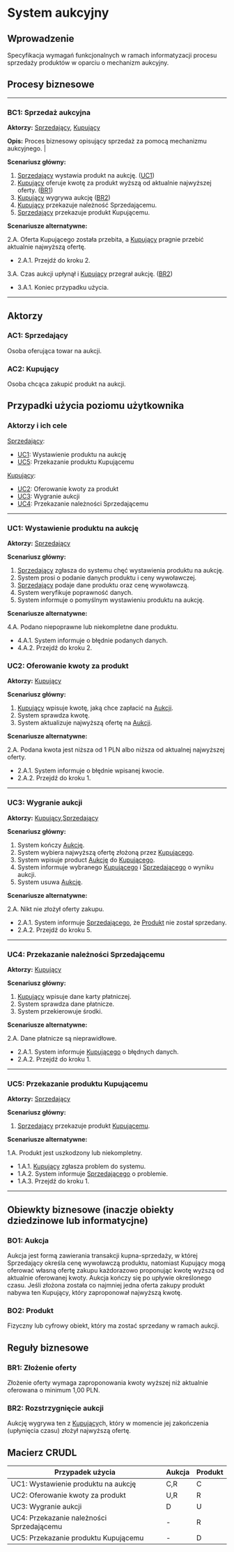 # System aukcyjny

## Wprowadzenie

Specyfikacja wymagań funkcjonalnych w ramach informatyzacji procesu sprzedaży produktów w oparciu o mechanizm aukcyjny. 

## Procesy biznesowe

---
<a id="bc1"></a>
### BC1: Sprzedaż aukcyjna 

**Aktorzy:** [Sprzedający](#ac1), [Kupujący](#ac2)

**Opis:** Proces biznesowy opisujący sprzedaż za pomocą mechanizmu aukcyjnego. |

**Scenariusz główny:**
1. [Sprzedający](#ac1) wystawia produkt na aukcję. ([UC1](#uc1))
2. [Kupujący](#ac2) oferuje kwotę za produkt wyższą od aktualnie najwyższej oferty. ([BR1](#br1))
3. [Kupujący](#ac2) wygrywa aukcję ([BR2](#br2))
4. [Kupujący](#ac2) przekazuje należność Sprzedającemu.
5. [Sprzedający](#ac1) przekazuje produkt Kupującemu.

**Scenariusze alternatywne:** 

2.A. Oferta Kupującego została przebita, a [Kupujący](#ac2) pragnie przebić aktualnie najwyższą ofertę.
* 2.A.1. Przejdź do kroku 2.

3.A. Czas aukcji upłynął i [Kupujący](#ac2) przegrał aukcję. ([BR2](#br2))
* 3.A.1. Koniec przypadku użycia.

---

## Aktorzy

<a id="ac1"></a>
### AC1: Sprzedający

Osoba oferująca towar na aukcji.

<a id="ac2"></a>
### AC2: Kupujący

Osoba chcąca zakupić produkt na aukcji.


## Przypadki użycia poziomu użytkownika

### Aktorzy i ich cele

[Sprzedający](#ac1):
* [UC1](#uc1): Wystawienie produktu na aukcję
* [UC5](#uc5): Przekazanie produktu Kupującemu

[Kupujący](#ac2):
* [UC2](#uc2): Oferowanie kwoty za produkt
* [UC3](#uc3): Wygranie aukcji
* [UC4](#uc4): Przekazanie należności Sprzedającemu

---
<a id="uc1"></a>
### UC1: Wystawienie produktu na aukcję

**Aktorzy:** [Sprzedający](#ac1)

**Scenariusz główny:**
1. [Sprzedający](#ac1) zgłasza do systemu chęć wystawienia produktu na aukcję.
2. System prosi o podanie danych produktu i ceny wywoławczej.
3. [Sprzedający](#ac1) podaje dane produktu oraz cenę wywoławczą.
4. System weryfikuje poprawność danych.
5. System informuje o pomyślnym wystawieniu produktu na aukcję.

**Scenariusze alternatywne:** 

4.A. Podano niepoprawne lub niekompletne dane produktu.
* 4.A.1. System informuje o błędnie podanych danych.
* 4.A.2. Przejdź do kroku 2.

<a id="uc2"></a>
### UC2: Oferowanie kwoty za produkt

**Aktorzy:** [Kupujący](#ac2)

**Scenariusz główny:**
1. [Kupujący](#ac2) wpisuje kwotę, jaką chce zapłacić na [Aukcji](#BO1).
2. System sprawdza kwotę.
3. System aktualizuje najwyższą ofertę na [Aukcji](#BO1).

**Scenariusze alternatywne:** 

2.A. Podana kwota jest niższa od 1 PLN albo niższa od aktualnej najwyższej oferty.
* 2.A.1. System informuje o błędnie wpisanej kwocie.
* 2.A.2. Przejdź do kroku 1.

---

<a id="uc3"></a>
### UC3: Wygranie aukcji

**Aktorzy:** [Kupujący](#ac2),[Sprzedający](#ac1)

**Scenariusz główny:**
1. System kończy [Aukcję](#BO1).
2. System wybiera najwyższą ofertę złożoną przez [Kupującego](#ac2).
3. System wpisuje product [Aukcję](#BO1) do [Kupującego](#ac2).
4. System informuje wybranego [Kupującego](#ac2) i [Sprzedającego](#ac1) o wyniku aukcji.
5. System usuwa [Aukcję](#BO1).

**Scenariusze alternatywne:** 

2.A. Nikt nie złożył oferty zakupu.
* 2.A.1. System informuje [Sprzedającego](#ac1), że [Produkt](#BO2) nie został sprzedany.
* 2.A.2. Przejdź do kroku 5.

---

<a id="uc4"></a>
### UC4: Przekazanie należności Sprzedającemu

**Aktorzy:** [Kupujący](#ac2)

**Scenariusz główny:**
1. [Kupujący](#ac2) wpisuje dane karty płatniczej.
2. System sprawdza dane płatnicze.
3. System przekierowuje środki.

**Scenariusze alternatywne:** 

2.A. Dane płatnicze są nieprawidłowe.
* 2.A.1. System informuje [Kupującego](#ac2) o błędnych danych.
* 2.A.2. Przejdź do kroku 1.

---

<a id="uc5"></a>
### UC5: Przekazanie produktu Kupującemu

**Aktorzy:** [Sprzedający](#ac1)

**Scenariusz główny:**
1. [Sprzedający](#ac1) przekazuje produkt [Kupującemu](#ac2).

**Scenariusze alternatywne:** 

1.A. Produkt jest uszkodzony lub niekompletny.
* 1.A.1. [Kupujący](#ac2) zgłasza problem do systemu.
* 1.A.2. System informuje [Sprzedającego](#ac1) o problemie.
* 1.A.3. Przejdź do kroku 1.

---

## Obiewkty biznesowe (inaczje obiekty dziedzinowe lub informatycjne)

### BO1: Aukcja

Aukcja jest formą zawierania transakcji kupna-sprzedaży, w której Sprzedający określa cenę wywoławczą produktu, natomiast Kupujący mogą oferować własną ofertę zakupu każdorazowo proponując kwotę wyższą od aktualnie oferowanej kwoty. Aukcja kończy się po upływie określonego czasu. Jeśli złożona została co najmniej jedna oferta zakupy produkt nabywa ten Kupujący, który zaproponował najwyższą kwotę. 

### BO2: Produkt

Fizyczny lub cyfrowy obiekt, który ma zostać sprzedany w ramach aukcji.

## Reguły biznesowe

<a id="br1"></a>
### BR1: Złożenie oferty

Złożenie oferty wymaga zaproponowania kwoty wyższej niż aktualnie oferowana o minimum 1,00 PLN.


<a id="br2"></a>
### BR2: Rozstrzygnięcie aukcji

Aukcję wygrywa ten z [Kupujący](#ac2)ch, który w momencie jej zakończenia (upłynięcia czasu) złożył najwyższą ofertę.

## Macierz CRUDL


| Przypadek użycia                                  | Aukcja | Produkt |
| ------------------------------------------------- | ------ | ------- |
| UC1: Wystawienie produktu na aukcję               | C,R    | C       |
| UC2: Oferowanie kwoty za produkt                  | U,R    | R       |
| UC3: Wygranie aukcji                              | D      | U       |
| UC4: Przekazanie należności Sprzedającemu         | -      | R       |
| UC5: Przekazanie produktu Kupującemu              | -      | D       |
